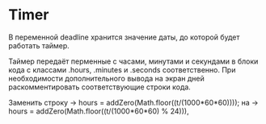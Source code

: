 # Timer

<p>В переменной deadline хранится значение даты, до которой будет работать таймер.</p>

<p>Таймер передаёт перменные с часами, минутами и секундами в блоки кода 
с классами .hours, .minutes и .seconds соответственно. При необходимости 
дополнительного вывода на экран дней раскомментировать соответствующие строки кода. </p>

<p>Заменить строку -> hours = addZero(Math.floor((t/(1000*60*60))));
            на  -> hours = addZero(Math.floor((t/(1000*60*60) % 24))),
</p>
